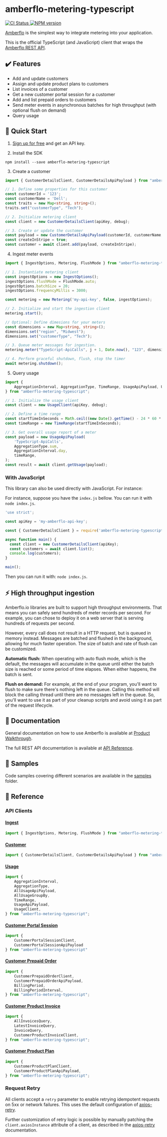 # amberflo-metering-typescript

<p>
    <a href="https://github.com/amberflo/metering-typescript/actions">
        <img alt="CI Status" src="https://github.com/amberflo/metering-typescript/actions/workflows/tests.yml/badge.svg?branch=master">
    </a>
    <a href="https://www.npmjs.com/package/amberflo-metering-typescript">
        <img alt="NPM version" src="https://img.shields.io/npm/v/amberflo-metering-typescript.svg">
    </a>
</p>

[Amberflo](https://amberflo.io) is the simplest way to integrate metering into your application.

This is the official TypeScript (and JavaScript) client that wraps the [Amberflo REST API](https://docs.amberflo.io/docs).

## :heavy_check_mark: Features

- Add and update customers
- Assign and update product plans to customers
- List invoices of a customer
- Get a new customer portal session for a customer
- Add and list prepaid orders to customers
- Send meter events in asynchronous batches for high throughput (with optional flush on demand)
- Query usage

## :rocket: Quick Start

1. [Sign up for free](https://ui.amberflo.io/) and get an API key.

2. Install the SDK

```
npm install --save amberflo-metering-typescript
```

3. Create a customer

```typescript
import { CustomerDetailsClient, CustomerDetailsApiPayload } from "amberflo-metering-typescript";

// 1. Define some properties for this customer
const customerId = '123';
const customerName = 'Dell';
const traits = new Map<string, string>();
traits.set("customerType", "Tech");

// 2. Initialize metering client
const client = new CustomerDetailsClient(apiKey, debug);

// 3. Create or update the customer
const payload = new CustomerDetailsApiPayload(customerId, customerName, traits);
const createInStripe = true;
const customer = await client.add(payload, createInStripe);
```

4. Ingest meter events

```typescript
import { IngestOptions, Metering, FlushMode } from "amberflo-metering-typescript";

// 1. Instantiate metering client
const ingestOptions = new IngestOptions();
ingestOptions.flushMode = FlushMode.auto;
ingestOptions.batchSize = 20;
ingestOptions.frequencyMillis = 3000;

const metering = new Metering('my-api-key', false, ingestOptions);

// 2. Initialize and start the ingestion client
metering.start();

// Optional: Define dimesions for your meters
const dimensions = new Map<string, string>();
dimensions.set("region", "Midwest");
dimensions.set("customerType", "Tech");

// 3. Queue meter messages for ingestion.
metering.meter("TypeScript-ApiCalls", j + 1, Date.now(), "123", dimensions);

// 4. Perform graceful shutdown, flush, stop the timer
await metering.shutdown();
```

5. Query usage

```typescript
import {
    AggregationInterval, AggregationType, TimeRange, UsageApiPayload, UsageClient,
} from "amberflo-metering-typescript";

// 1. Initialize the usage client
const client = new UsageClient(apiKey, debug);

// 2. Define a time range
const startTimeInSeconds = Math.ceil((new Date().getTime() - 24 * 60 * 60 * 1000) / 1000);  // two days ago
const timeRange = new TimeRange(startTimeInSeconds);

// 3. Get overall usage report of a meter
const payload = new UsageApiPayload(
    'TypeScript-ApiCalls',
    AggregationType.sum,
    AggregationInterval.day,
    timeRange,
);
const result = await client.getUsage(payload);
```

### With JavaScript

This library can also be used directly with JavaScript. For instance:

For instance, suppose you have the `index.js` bellow. You can run it with `node index.js`.
```javascript
'use strict';

const apiKey = 'my-amberflo-api-key';

const { CustomerDetailsClient } = require('amberflo-metering-typescript');

async function main() {
  const client = new CustomerDetailsClient(apiKey);
  const customers = await client.list();
  console.log(customers);
}

main();
```

Then you can run it with: `node index.js`.

## :zap: High throughput ingestion

Amberflo.io libraries are built to support high throughput environments. That
means you can safely send hundreds of meter records per second. For example,
you can chose to deploy it on a web server that is serving hundreds of requests
per second.

However, every call does not result in a HTTP request, but is queued in memory
instead. Messages are batched and flushed in the background, allowing for much
faster operation. The size of batch and rate of flush can be customized.

**Automatic flush:** When operating with auto flush mode, which is the default,
the messages will accumulate in the queue until either the batch size is
reached or some period of time elapses. When either happens, the batch is sent.

**Flush on demand:** For example, at the end of your program, you'll want to
flush to make sure there's nothing left in the queue. Calling this method will
block the calling thread until there are no messages left in the queue. So,
you'll want to use it as part of your cleanup scripts and avoid using it as
part of the request lifecycle.

## :book: Documentation

General documentation on how to use Amberflo is available at [Product Walkthrough](https://docs.amberflo.io/docs/product-walkthrough).

The full REST API documentation is available at [API Reference](https://docs.amberflo.io/reference).

## :scroll: Samples

Code samples covering different scenarios are available in the [samples](https://github.com/amberflo/metering-typescript/tree/master/samples) folder.

## :bookmark_tabs: Reference

### API Clients

#### [Ingest](https://docs.amberflo.io/reference/post_ingest)

```typescript
import { IngestOptions, Metering, FlushMode } from "amberflo-metering-typescript";
```

#### [Customer](https://docs.amberflo.io/reference/post_customers)

```typescript
import { CustomerDetailsClient, CustomerDetailsApiPayload } from "amberflo-metering-typescript";
```

#### [Usage](https://docs.amberflo.io/reference/post_usage)

```typescript
import {
    AggregationInterval,
    AggregationType,
    AllUsageApiPayload,
    AllUsageGroupBy,
    TimeRange,
    UsageApiPayload,
    UsageClient,
} from "amberflo-metering-typescript";
```

#### [Customer Portal Session](https://docs.amberflo.io/reference/post_session)

```typescript
import {
    CustomerPortalSessionClient,
    CustomerPortalSessionApiPayload
} from "amberflo-metering-typescript"
```

#### [Customer Prepaid Order](https://docs.amberflo.io/reference/post_payments-pricing-amberflo-customer-prepaid)

```typescript
import {
    CustomerPrepaidOrderClient,
    CustomerPrepaidOrderApiPayload,
    BillingPeriod,
    BillingPeriodInterval,
} from "amberflo-metering-typescript";
```

#### [Customer Product Invoice](https://docs.amberflo.io/reference/get_payments-billing-customer-product-invoice)

```typescript
import {
    AllInvoicesQuery,
    LatestInvoiceQuery,
    InvoiceQuery,
    CustomerProductInvoiceClient,
} from "amberflo-metering-typescript";
```

#### [Customer Product Plan](https://docs.amberflo.io/reference/post_payments-pricing-amberflo-customer-pricing)

```typescript
import {
    CustomerProductPlanClient,
    CustomerProductPlanApiPayload,
} from "amberflo-metering-typescript";
```

### Request Retry

All clients accept a `retry` parameter to enable retrying idempotent requests
on 5xx or network failures.  This uses the default configuration of
[axios-retry](https://github.com/softonic/axios-retry).

Further customization of retry logic is possible by manually patching the
`client.axiosInstance` attribute of a client, as described in the
[axios-retry](https://github.com/softonic/axios-retry) documentation.
